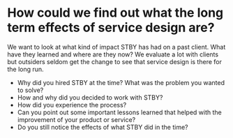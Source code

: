# How could we find out what the long term effects of service design are?

We want to look at what kind of impact STBY has had on a past client. What have they learned and where are they now? We  evaluate a lot with clients but outsiders seldom get the change to see that service design is there for the long run.

* Why did you hired STBY at the time? What was the problem you wanted to solve?
* How and why did you decided to work with STBY?
* How did you experience the process?
* Can you point out some important lessons learned that helped with the improvement of your product or service?
* Do you still notice the effects of what STBY did in the time?
    
